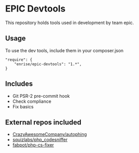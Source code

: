 # EPIC Devtools

This repository holds tools used in development by team epic.

## Usage

To use the dev tools, include them in your composer.json

    "require": {
        "enrise/epic-devtools": "1.*",
    }

## Includes

-  Git PSR-2 pre-commit hook
  - Check compliance
  - Fix basics

## External repos included

- [CrazyAwesomeCompany/autophing](https://github.com/CrazyAwesomeCompany/autophing)
- [squizlabs/php_codesniffer](https://github.com/squizlabs/php_codesniffer)
- [fabpot/php-cs-fixer](https://github.com/fabpot/php-cs-fixer)
